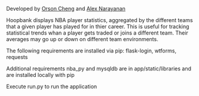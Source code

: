 Developed by [Orson Cheng](http://orsonchengdesign.com/) and [Alex Narayanan](http://www.4l3x.me)

Hoopbank displays NBA player statistics, aggregated by the different teams that a given player has played for in thier career. This is useful for tracking statistical trends whan a player gets traded or joins a different team. Their averages may go up or down on different team environments. 

The following requirements are installed via pip: flask-login, wtforms, requests

Additional requirements nba_py and mysqldb are in app/static/libraries and are installed locally with pip

Execute run.py to run the application